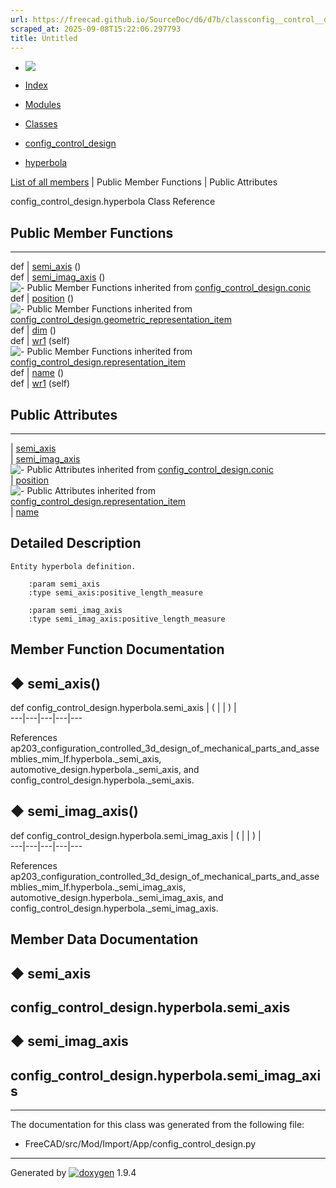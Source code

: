 ```yaml
---
url: https://freecad.github.io/SourceDoc/d6/d7b/classconfig__control__design_1_1hyperbola.html
scraped_at: 2025-09-08T15:22:06.297793
title: Untitled
---
```


  * [ ![](https://www.freecad.org/svg/logo-freecad.svg) ](https://freecadweb.org "FreeCAD")
  * [Index](../../index.html "Index")
  * [Modules](../../modules.html "Modules list")
  * [Classes](../../annotated.html "Annotated list")

  * [config_control_design](../../d4/d07/namespaceconfig__control__design.html)
  * [hyperbola](../../d6/d7b/classconfig__control__design_1_1hyperbola.html)

[List of all members](../../db/d4c/classconfig__control__design_1_1hyperbola-members.html) | Public Member Functions | Public Attributes

config_control_design.hyperbola Class Reference

##  Public Member Functions  
  
---  
def | [semi_axis](../../d6/d7b/classconfig__control__design_1_1hyperbola.html#ae3daceb3fe36eaee2c2d914d4ff6c35a) ()  
def | [semi_imag_axis](../../d6/d7b/classconfig__control__design_1_1hyperbola.html#ab0b78fa75c78a296a056594f43835f73) ()  
![-](../../closed.png) Public Member Functions inherited from
[config_control_design.conic](../../dd/d5d/classconfig__control__design_1_1conic.html)  
def | [position](../../dd/d5d/classconfig__control__design_1_1conic.html#a7672c0da0806f7b41760d358dbd124d8) ()  
![-](../../closed.png) Public Member Functions inherited from
[config_control_design.geometric_representation_item](../../d3/d18/classconfig__control__design_1_1geometric__representation__item.html)  
def | [dim](../../d3/d18/classconfig__control__design_1_1geometric__representation__item.html#aac385fb99d009b699d0d77f10ebdc5f1) ()  
def | [wr1](../../d3/d18/classconfig__control__design_1_1geometric__representation__item.html#a779ebde9495ea4132b585e06aa418f13) (self)  
![-](../../closed.png) Public Member Functions inherited from
[config_control_design.representation_item](../../d9/d69/classconfig__control__design_1_1representation__item.html)  
def | [name](../../d9/d69/classconfig__control__design_1_1representation__item.html#a5ea878073c85170f328deff23a9c5732) ()  
def | [wr1](../../d9/d69/classconfig__control__design_1_1representation__item.html#a4cdc1db49341dedc8f271ec89801c713) (self)  
  
##  Public Attributes  
  
---  
|
[semi_axis](../../d6/d7b/classconfig__control__design_1_1hyperbola.html#a47e0d827fd96ca6182247e912c9f8475)  
|
[semi_imag_axis](../../d6/d7b/classconfig__control__design_1_1hyperbola.html#a3b14997734a479db339ade61365eb67a)  
![-](../../closed.png) Public Attributes inherited from
[config_control_design.conic](../../dd/d5d/classconfig__control__design_1_1conic.html)  
|
[position](../../dd/d5d/classconfig__control__design_1_1conic.html#a6de7a8a8a3ded2da281c20d72b0fbd3e)  
![-](../../closed.png) Public Attributes inherited from
[config_control_design.representation_item](../../d9/d69/classconfig__control__design_1_1representation__item.html)  
|
[name](../../d9/d69/classconfig__control__design_1_1representation__item.html#a0e8be677f8410825a46422f3c0e1c128)  
  
## Detailed Description

    
    
    Entity hyperbola definition.
    
        :param semi_axis
        :type semi_axis:positive_length_measure
    
        :param semi_imag_axis
        :type semi_imag_axis:positive_length_measure

## Member Function Documentation

## ◆ semi_axis()

def config_control_design.hyperbola.semi_axis  | ( | | ) |   
---|---|---|---|---  
  
References
ap203_configuration_controlled_3d_design_of_mechanical_parts_and_assemblies_mim_lf.hyperbola._semi_axis,
automotive_design.hyperbola._semi_axis, and
config_control_design.hyperbola._semi_axis.

## ◆ semi_imag_axis()

def config_control_design.hyperbola.semi_imag_axis  | ( | | ) |   
---|---|---|---|---  
  
References
ap203_configuration_controlled_3d_design_of_mechanical_parts_and_assemblies_mim_lf.hyperbola._semi_imag_axis,
automotive_design.hyperbola._semi_imag_axis, and
config_control_design.hyperbola._semi_imag_axis.

## Member Data Documentation

## ◆ semi_axis

config_control_design.hyperbola.semi_axis  
---  
  
## ◆ semi_imag_axis

config_control_design.hyperbola.semi_imag_axis  
---  
  
* * *

The documentation for this class was generated from the following file:

  * FreeCAD/src/Mod/Import/App/config_control_design.py

* * *

Generated by
[![doxygen](../../doxygen.svg)](https://www.doxygen.org/index.html) 1.9.4

